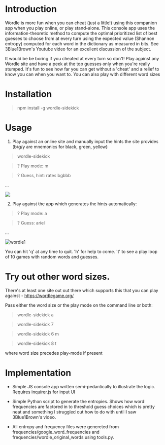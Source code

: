 # Introduction

Wordle is more fun when you can cheat (just a little!) using this companion app when you play online, or play stand-alone. This console app uses the information-theoretic method to compute the optimal prioritized list of best guesses to choose from at every turn using the expected value (Shannon entropy) computed for each word in the dictionary as measured in bits. See 3Blue1Brown's Youtube video for an excellent discussion of the subject.

It would be be boring if you cheated at every turn so don't! Play against any Wordle site  and have a peek at the top guesses only when you're really stumped.  It's fun to see how far you can get without a 'cheat' and a relief to know you can when you want to. You can also play with different word sizes

# Installation

> npm install -g wordle-sidekick

# Usage

1) Play against an online site and manually input the hints the site provides (b/g/y are mnemonics for black, green, yellow)

> wordle-sidekick

>? Play mode: m

>? Guess, hint: rates bgbbb

...

![](https://github.com/adriaan29A/wordle-sidekick/blob/main/wordle0.gif)

2) Play against the app which generates the hints automatically:

>? Play mode: a

>? Guess: ariel

...

![wordle1](https://user-images.githubusercontent.com/88779001/210022892-24c5c667-2524-439c-96e6-5e5a7417f5f1.gif)


You can hit 'q' at any time to quit. 'h' for help to come. 't' to see a play loop of 10 games with random words and guesses. 

# Try out other word sizes. 

There's at least one site out out there which supports this that you can play against - https://wordlegame.org/

Pass either the word size or the play mode on the command line or both:

> wordle-sidekick a

> wordle-sidekick 7

> wordle-sidekick 6 m

> wordle-sidekick 8 t

where word size precedes play-mode if present

# Implementation

- Simple JS console app written semi-pedantically to illustrate the logic. Requires inquirer.js for input UI

- Simple Python script to generate the entropies. Shows how word frequencies are factored in to threshold guess choices which is pretty neat and something I struggled out how to do with until I saw 3Blue1Brown's video.

- All entropy and frequency files were genereted from frequencies/google_word_frequencies and frequencies/wordle_original_words using tools.py.



















